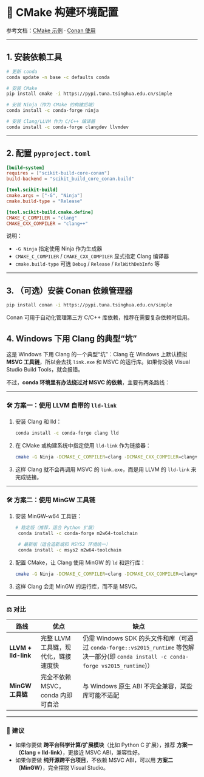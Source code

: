 # 🔧 CMake 构建环境配置

参考文档：[CMake 示例](https://daobook.github.io/pygallery/study/examples/cmake/index.html) · [Conan 使用](https://daobook.github.io/pygallery/study/fields/conan/index.html)

---

## 1. 安装依赖工具

```bash
# 更新 conda
conda update -n base -c defaults conda

# 安装 CMake
pip install cmake -i https://pypi.tuna.tsinghua.edu.cn/simple

# 安装 Ninja（作为 CMake 的构建后端）
conda install -c conda-forge ninja

# 安装 Clang/LLVM 作为 C/C++ 编译器
conda install -c conda-forge clangdev llvmdev
```

---

## 2. 配置 `pyproject.toml`

```toml
[build-system]
requires = ["scikit-build-core-conan"]
build-backend = "scikit_build_core_conan.build"

[tool.scikit-build]
cmake.args = ["-G", "Ninja"]
cmake.build-type = "Release"

[tool.scikit-build.cmake.define]
CMAKE_C_COMPILER = "clang"
CMAKE_CXX_COMPILER = "clang++"
```

说明：
- `-G Ninja` 指定使用 Ninja 作为生成器  
- `CMAKE_C_COMPILER` / `CMAKE_CXX_COMPILER` 显式指定 Clang 编译器  
- `cmake.build-type` 可选 `Debug` / `Release` / `RelWithDebInfo` 等  

---

## 3. （可选）安装 Conan 依赖管理器

```bash
pip install conan -i https://pypi.tuna.tsinghua.edu.cn/simple
```

Conan 可用于自动化管理第三方 C/C++ 库依赖，推荐在需要复杂依赖时启用。

## 4. Windows 下用 Clang 的典型“坑”

这是 Windows 下用 Clang 的一个典型“坑”：Clang 在 Windows 上默认模拟 **MSVC 工具链**，所以会去找 `link.exe` 和 MSVC 的运行库。如果你没装 Visual Studio Build Tools，就会报错。  

不过，**conda 环境里有办法绕过对 MSVC 的依赖**，主要有两条路线：

---

### 🛠️ 方案一：使用 LLVM 自带的 `lld-link`
1. 安装 Clang 和 lld：
   ```bash
   conda install -c conda-forge clang lld
   ```
2. 在 CMake 或构建系统中指定使用 `lld-link` 作为链接器：
   ```bash
   cmake -G Ninja -DCMAKE_C_COMPILER=clang -DCMAKE_CXX_COMPILER=clang++ -DCMAKE_LINKER=lld-link .
   ```
3. 这样 Clang 就不会再调用 MSVC 的 `link.exe`，而是用 LLVM 的 `lld-link` 来完成链接。

---

### 🛠️ 方案二：使用 MinGW 工具链
1. 安装 MinGW-w64 工具链：
   ```bash
   # 稳定版（推荐，适合 Python 扩展）
    conda install -c conda-forge m2w64-toolchain

    # 最新版（适合追新或和 MSYS2 环境统一）
    conda install -c msys2 m2w64-toolchain
   ```
2. 配置 CMake，让 Clang 使用 MinGW 的 `ld` 和运行库：
   ```bash
   cmake -G Ninja -DCMAKE_C_COMPILER=clang -DCMAKE_CXX_COMPILER=clang++ -DCMAKE_SYSTEM_NAME=Windows -DCMAKE_CXX_STANDARD_LIBRARIES="-lstdc++ -lgcc -lm -lpthread"
   ```
3. 这样 Clang 会走 MinGW 的运行库，而不是 MSVC。

---

### ⚖️ 对比
| 路线 | 优点 | 缺点 |
|------|------|------|
| **LLVM + lld-link** | 完整 LLVM 工具链，现代化，链接速度快 | 仍需 Windows SDK 的头文件和库（可通过 `conda-forge::vs2015_runtime` 等包解决一部分(即 `conda install -c conda-forge vs2015_runtime`)） |
| **MinGW 工具链** | 完全不依赖 MSVC，conda 内即可自洽 | 与 Windows 原生 ABI 不完全兼容，某些库可能不适配 |

---

### 🎯 建议
- 如果你要做 **跨平台科学计算/扩展模块**（比如 Python C 扩展），推荐 **方案一（Clang + lld-link）**，更接近 MSVC ABI，兼容性好。  
- 如果你要做 **纯开源跨平台项目**，不依赖 MSVC ABI，可以用 **方案二（MinGW）**，完全摆脱 Visual Studio。  


